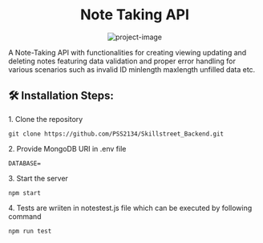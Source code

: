 <h1 align="center" id="title">Note Taking API</h1>

<p align="center"><img src="https://socialify.git.ci/PSS2134/Skillstreet_Backend/image?name=1&amp;theme=Dark" alt="project-image"></p>

<p id="description">A Note-Taking API with functionalities for creating viewing updating and deleting notes featuring data validation and proper error handling for various scenarios such as invalid ID minlength maxlength unfilled data etc.</p>

<h2>🛠️ Installation Steps:</h2>

<p>1. Clone the repository</p>

```
git clone https://github.com/PSS2134/Skillstreet_Backend.git
```

<p>2. Provide MongoDB URI in .env file</p>

```
DATABASE=
```

<p>3. Start the server</p>

```
npm start
```

<p>4. Tests are wriiten in notestest.js file which can be executed by following command</p>

```
npm run test
```
